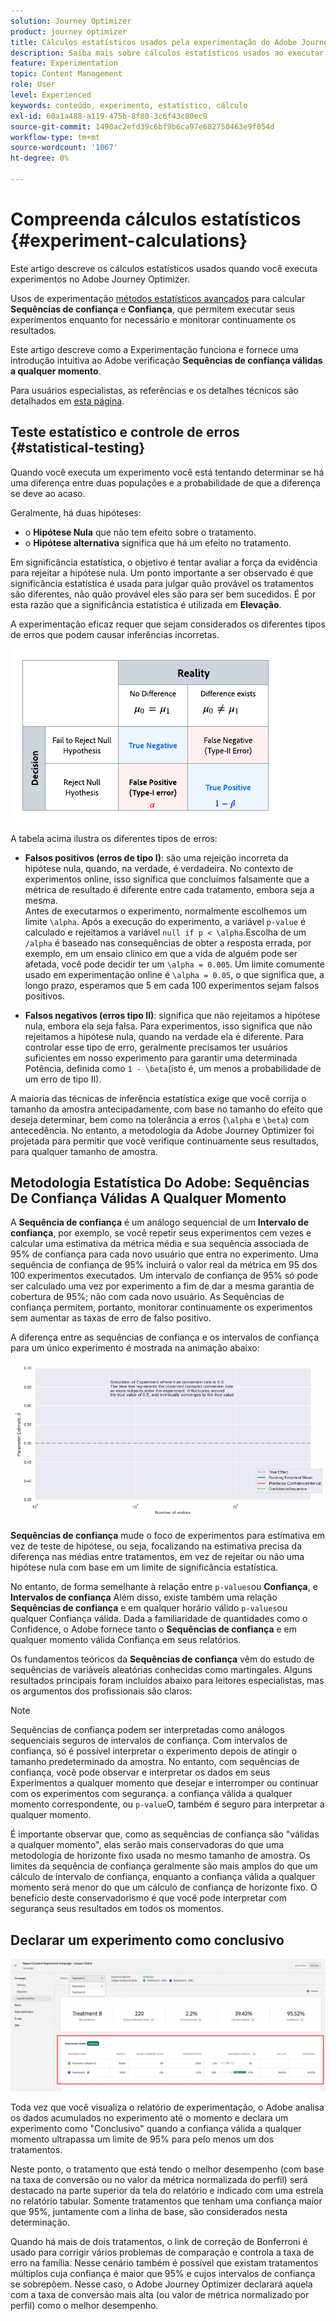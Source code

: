 ```yaml
---
solution: Journey Optimizer
product: journey optimizer
title: Cálculos estatísticos usados pela experimentação do Adobe Journey Optimizer
description: Saiba mais sobre cálculos estatísticos usados ao executar experimentos
feature: Experimentation
topic: Content Management
role: User
level: Experienced
keywords: conteúdo, experimento, estatístico, cálculo
exl-id: 60a1a488-a119-475b-8f80-3c6f43c80ec9
source-git-commit: 1490ac2efd39c6bf9b6ca97e682750463e9f054d
workflow-type: tm+mt
source-wordcount: '1067'
ht-degree: 0%

---
```


# Compreenda cálculos estatísticos {#experiment-calculations}

Este artigo descreve os cálculos estatísticos usados quando você executa experimentos no Adobe Journey Optimizer.

Usos de experimentação [métodos estatísticos avançados](../campaigns/assets/confidence_sequence_technical_details.pdf) para calcular **Sequências de confiança** e **Confiança**, que permitem executar seus experimentos enquanto for necessário e monitorar continuamente os resultados.

Este artigo descreve como a Experimentação funciona e fornece uma introdução intuitiva ao Adobe verificação **Sequências de confiança válidas a qualquer momento**.

Para usuários especialistas, as referências e os detalhes técnicos são detalhados em [esta página](../campaigns/assets/confidence_sequence_technical_details.pdf).

## Teste estatístico e controle de erros {#statistical-testing}

Quando você executa um experimento você está tentando determinar se há uma diferença entre duas populações e a probabilidade de que a diferença se deve ao acaso.

Geralmente, há duas hipóteses:

* o **Hipótese Nula** que não tem efeito sobre o tratamento.
* o **Hipótese alternativa** significa que há um efeito no tratamento.

Em significância estatística, o objetivo é tentar avaliar a força da evidência para rejeitar a hipótese nula. Um ponto importante a ser observado é que significância estatística é usada para julgar quão provável os tratamentos são diferentes, não quão provável eles são para ser bem sucedidos. É por esta razão que a significância estatística é utilizada em **Elevação**.

A experimentação eficaz requer que sejam considerados os diferentes tipos de erros que podem causar inferências incorretas.

![](assets/technote_1.png)

A tabela acima ilustra os diferentes tipos de erros:

* **Falsos positivos (erros de tipo I)**: são uma rejeição incorreta da hipótese nula, quando, na verdade, é verdadeira. No contexto de experimentos online, isso significa que concluímos falsamente que a métrica de resultado é diferente entre cada tratamento, embora seja a mesma.
  </br>Antes de executarmos o experimento, normalmente escolhemos um limite `\alpha`. Após a execução do experimento, a variável `p-value` é calculado e rejeitamos a variável `null if p < \alpha`.Escolha de um `/alpha` é baseado nas consequências de obter a resposta errada, por exemplo, em um ensaio clínico em que a vida de alguém pode ser afetada, você pode decidir ter um `\alpha = 0.005`. Um limite comumente usado em experimentação online é `\alpha = 0.05`, o que significa que, a longo prazo, esperamos que 5 em cada 100 experimentos sejam falsos positivos.

* **Falsos negativos (erros tipo II)**: significa que não rejeitamos a hipótese nula, embora ela seja falsa. Para experimentos, isso significa que não rejeitamos a hipótese nula, quando na verdade ela é diferente. Para controlar esse tipo de erro, geralmente precisamos ter usuários suficientes em nosso experimento para garantir uma determinada Potência, definida como `1 - \beta`(isto é, um menos a probabilidade de um erro de tipo II).

A maioria das técnicas de inferência estatística exige que você corrija o tamanho da amostra antecipadamente, com base no tamanho do efeito que deseja determinar, bem como na tolerância a erros (`\alpha` e `\beta`) com antecedência. No entanto, a metodologia da Adobe Journey Optimizer foi projetada para permitir que você verifique continuamente seus resultados, para qualquer tamanho de amostra.

## Metodologia Estatística Do Adobe: Sequências De Confiança Válidas A Qualquer Momento

A **Sequência de confiança** é um análogo sequencial de um **Intervalo de confiança**, por exemplo, se você repetir seus experimentos cem vezes e calcular uma estimativa da métrica média e sua sequência associada de 95% de confiança para cada novo usuário que entra no experimento. Uma sequência de confiança de 95% incluirá o valor real da métrica em 95 dos 100 experimentos executados. Um intervalo de confiança de 95% só pode ser calculado uma vez por experimento a fim de dar a mesma garantia de cobertura de 95%; não com cada novo usuário. As Sequências de confiança permitem, portanto, monitorar continuamente os experimentos sem aumentar as taxas de erro de falso positivo.

A diferença entre as sequências de confiança e os intervalos de confiança para um único experimento é mostrada na animação abaixo:

![](assets/technote_2.gif)

**Sequências de confiança** mude o foco de experimentos para estimativa em vez de teste de hipótese, ou seja, focalizando na estimativa precisa da diferença nas médias entre tratamentos, em vez de rejeitar ou não uma hipótese nula com base em um limite de significância estatística.

No entanto, de forma semelhante à relação entre `p-values`ou **Confiança**, e **Intervalos de confiança** Além disso, existe também uma relação **Sequências de confiança** e em qualquer horário válido `p-values`ou qualquer Confiança válida. Dada a familiaridade de quantidades como o Confidence, o Adobe fornece tanto o **Sequências de confiança** e em qualquer momento válida Confiança em seus relatórios.

Os fundamentos teóricos da **Sequências de confiança** vêm do estudo de sequências de variáveis aleatórias conhecidas como martingales. Alguns resultados principais foram incluídos abaixo para leitores especialistas, mas os argumentos dos profissionais são claros:

>[!NOTE]
>
>Sequências de confiança podem ser interpretadas como análogos sequenciais seguros de intervalos de confiança. Com intervalos de confiança, só é possível interpretar o experimento depois de atingir o tamanho predeterminado da amostra. No entanto, com sequências de confiança, você pode observar e interpretar os dados em seus Experimentos a qualquer momento que desejar e interromper ou continuar com os experimentos com segurança. a confiança válida a qualquer momento correspondente, ou `p-value`O, também é seguro para interpretar a qualquer momento.

É importante observar que, como as sequências de confiança são &quot;válidas a qualquer momento&quot;, elas serão mais conservadoras do que uma metodologia de horizonte fixo usada no mesmo tamanho de amostra. Os limites da sequência de confiança geralmente são mais amplos do que um cálculo de intervalo de confiança, enquanto a confiança válida a qualquer momento será menor do que um cálculo de confiança de horizonte fixo. O benefício deste conservadorismo é que você pode interpretar com segurança seus resultados em todos os momentos.

## Declarar um experimento como conclusivo

![](assets/experimentation_report_2.png)

Toda vez que você visualiza o relatório de experimentação, o Adobe analisa os dados acumulados no experimento até o momento e declara um experimento como &quot;Conclusivo&quot; quando a confiança válida a qualquer momento ultrapassa um limite de 95% para pelo menos um dos tratamentos.

Neste ponto, o tratamento que está tendo o melhor desempenho (com base na taxa de conversão ou no valor da métrica normalizada do perfil) será destacado na parte superior da tela do relatório e indicado com uma estrela no relatório tabular. Somente tratamentos que tenham uma confiança maior que 95%, juntamente com a linha de base, são considerados nesta determinação.

Quando há mais de dois tratamentos, o link de correção de Bonferroni é usado para corrigir vários problemas de comparação e controla a taxa de erro na família. Nesse cenário também é possível que existam tratamentos múltiplos cuja confiança é maior que 95% e cujos intervalos de confiança se sobrepõem. Nesse caso, o Adobe Journey Optimizer declarará aquela com a taxa de conversão mais alta (ou valor de métrica normalizado por perfil) como o melhor desempenho.
